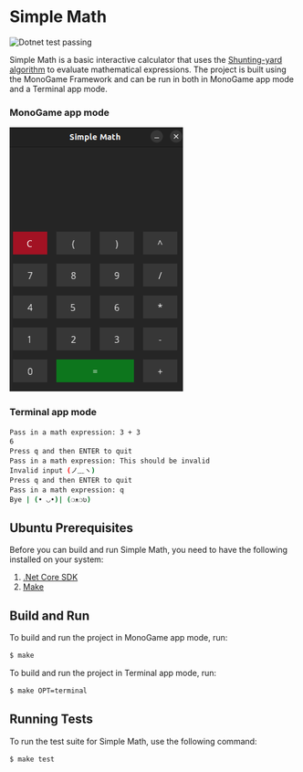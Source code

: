 # Simple Math

<img alt="Dotnet test passing" src="https://github.com/pacna/SimpleMath/workflows/Test%20CI/badge.svg" />

Simple Math is a basic interactive calculator that uses the [Shunting-yard algorithm](https://en.wikipedia.org/wiki/Shunting-yard_algorithm) to evaluate mathematical expressions. The project is built using the MonoGame Framework and can be run in both in MonoGame app mode and a Terminal app mode.

### MonoGame app mode

![SimpleMath](./docs/SimpleMath.png)

### Terminal app mode

```bash
Pass in a math expression: 3 + 3
6
Press q and then ENTER to quit
Pass in a math expression: This should be invalid
Invalid input (ノ﹏ヽ)
Press q and then ENTER to quit
Pass in a math expression: q
Bye | (• ◡•)| (❍ᴥ❍ʋ)
```

## Ubuntu Prerequisites

Before you can build and run Simple Math, you need to have the following installed on your system:

1. [.Net Core SDK](https://dotnet.microsoft.com/download)
2. [Make](https://www.gnu.org/software/make/)

## Build and Run

To build and run the project in MonoGame app mode, run:

```bash
$ make
```

To build and run the project in Terminal app mode, run:

```bash
$ make OPT=terminal
```

## Running Tests

To run the test suite for Simple Math, use the following command:

```bash
$ make test
```
